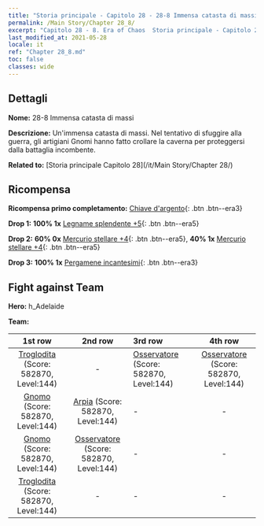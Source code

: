 ```yaml
---
title: "Storia principale - Capitolo 28 - 28-8 Immensa catasta di massi"
permalink: /Main Story/Chapter 28_8/
excerpt: "Capitolo 28 - 8. Era of Chaos  Storia principale - Capitolo 28_8. 28-8 Immensa catasta di massi"
last_modified_at: 2021-05-28
locale: it
ref: "Chapter 28_8.md"
toc: false
classes: wide
---
```


## Dettagli

 **Nome:** 28-8 Immensa catasta di massi

 **Descrizione:** Un'immensa catasta di massi. Nel tentativo di sfuggire alla guerra, gli artigiani Gnomi hanno fatto crollare la caverna per proteggersi dalla battaglia incombente.

 **Related to:** [Storia principale Capitolo 28](/it/Main Story/Chapter 28/)

## Ricompensa

 **Ricompensa primo completamento:** [Chiave d'argento](/ItemsIT/con_693/){: .btn .btn--era3}

 **Drop 1:** **100% 1x** [Legname splendente +5](/ItemsIT/mat_97/){: .btn .btn--era5}

 **Drop 2:** **60% 0x** [Mercurio stellare +4](/ItemsIT/mat_91/){: .btn .btn--era5}, **40% 1x** [Mercurio stellare +4](/ItemsIT/mat_91/){: .btn .btn--era5}

 **Drop 3:** **100% 1x** [Pergamene incantesimi](/ItemsIT/con_694/){: .btn .btn--era3}


## Fight against Team
 **Hero:** h_Adelaide

 **Team:**


  | 1st row | 2nd row | 3rd row | 4th row |
  |:----:|:----:|:----|:----:|
  | [Troglodita](/it/units/Troglodyte/) (Score: 582870, Level:144)  | - | [Osservatore](/it/units/Beholder/) (Score: 582870, Level:144)  | [Osservatore](/it/units/Beholder/) (Score: 582870, Level:144)  |
  | [Gnomo](/it/units/Dwarf/) (Score: 582870, Level:144)  | [Arpia](/it/units/Harpy/) (Score: 582870, Level:144)  | - | - |
  | [Gnomo](/it/units/Dwarf/) (Score: 582870, Level:144)  | [Osservatore](/it/units/Beholder/) (Score: 582870, Level:144)  | - | - |
  | [Troglodita](/it/units/Troglodyte/) (Score: 582870, Level:144)  | - | - | - |


